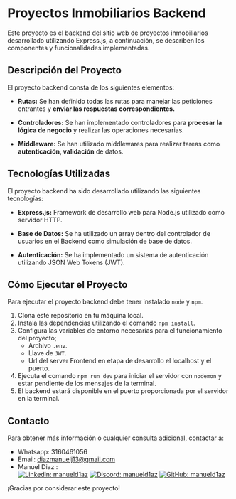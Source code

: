 # Proyectos Inmobiliarios Backend

Este proyecto es el backend del sitio web de proyectos inmobiliarios desarrollado utilizando Express.js, a continuación, se describen los componentes y funcionalidades implementadas.

## Descripción del Proyecto

El proyecto backend consta de los siguientes elementos:

- __Rutas:__ Se han definido todas las rutas para manejar las peticiones entrantes y __enviar las respuestas correspondientes.__

- __Controladores:__ Se han implementado controladores para __procesar la lógica de negocio__ y realizar las operaciones necesarias.

- __Middleware:__ Se han utilizado middlewares para realizar tareas como __autenticación, validación__ de datos.

## Tecnologías Utilizadas

El proyecto backend ha sido desarrollado utilizando las siguientes tecnologías:

- __Express.js:__ Framework de desarrollo web para Node.js utilizado como servidor HTTP.

- __Base de Datos:__ Se ha utilizado un array dentro del controlador de usuarios en el Backend como simulación de base de datos.

- __Autenticación:__ Se ha implementado un sistema de autenticación utilizando JSON Web Tokens (JWT).

## Cómo Ejecutar el Proyecto

Para ejecutar el proyecto backend debe tener instalado `node` y `npm`.

1. Clona este repositorio en tu máquina local.
2. Instala las dependencias utilizando el comando `npm install`.
3. Configura las variables de entorno necesarias para el funcionamiento del proyecto;
   - Archivo `.env`.
   - Llave de `JWT`.
   - Url del server Frontend en etapa de desarrollo el localhost y el puerto.<br>
5. Ejecuta el comando `npm run dev` para iniciar el servidor con `nodemon` y estar pendiente de los mensajes de la terminal.
6. El backend estará disponible en el puerto proporcionada por el servidor en la terminal.

## Contacto

Para obtener más información o cualquier consulta adicional, contactar a:
- Whatsapp: 3160461056
- Email: diazmanuelj13@gmail.com
- Manuel Diaz : <br> [![Linkedin: manueld1az](https://img.shields.io/badge/-manueld1az-blue?style=flat&logo=Linkedin&logoColor=white&link=https://www.linkedin.com/in/manueld1az-p-singh/)](https://www.linkedin.com/in/manueld1az)
[![Discord: manueld1az](https://img.shields.io/badge/-manueld1az-purple?style=flat&logo=Discord&logoColor=white&link=https://www.discord.com/in/manueld1az-p-singh/)](https://discord.gg/zPw5BUwYKz)
[![GitHub: manueld1az](https://img.shields.io/badge/-manueld1az-gray?style=flat&logo=GitHub&logoColor=white&link=https://www.github.com/manueld1az-p-singh/)](https://github.com/manueld1az)


¡Gracias por considerar este proyecto!
